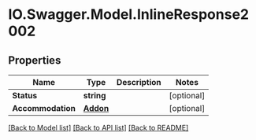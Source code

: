 # IO.Swagger.Model.InlineResponse2002
## Properties

Name | Type | Description | Notes
------------ | ------------- | ------------- | -------------
**Status** | **string** |  | [optional] 
**Accommodation** | [**Addon**](Addon.md) |  | [optional] 

[[Back to Model list]](../README.md#documentation-for-models) [[Back to API list]](../README.md#documentation-for-api-endpoints) [[Back to README]](../README.md)

